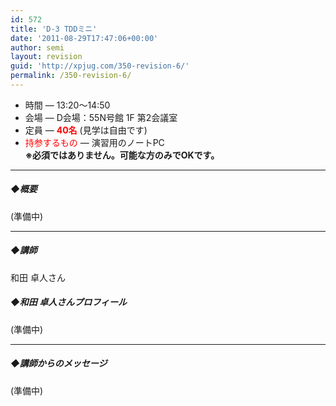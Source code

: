 ```yaml
---
id: 572
title: 'D-3 TDDミニ'
date: '2011-08-29T17:47:06+00:00'
author: semi
layout: revision
guid: 'http://xpjug.com/350-revision-6/'
permalink: /350-revision-6/
---
```


- 時間 — 13:20～14:50
- 会場 — D会場：55N号館 1F 第2会議室
- 定員 — **<font color="red">40名</font>** (見学は自由です)
- <font color="red">持参するもの</font> — 演習用のノートPC  
    **※必須ではありません。可能な方のみでOKです。**

---

##### ◆概要

(準備中)

---

##### ◆講師

和田 卓人さん

##### ◆和田 卓人さんプロフィール

(準備中)

---

##### ◆講師からのメッセージ

(準備中)